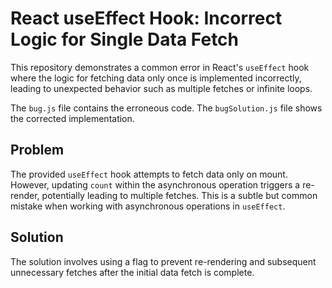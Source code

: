# React useEffect Hook: Incorrect Logic for Single Data Fetch

This repository demonstrates a common error in React's `useEffect` hook where the logic for fetching data only once is implemented incorrectly, leading to unexpected behavior such as multiple fetches or infinite loops. 

The `bug.js` file contains the erroneous code. The `bugSolution.js` file shows the corrected implementation.

## Problem

The provided `useEffect` hook attempts to fetch data only on mount. However, updating `count` within the asynchronous operation triggers a re-render, potentially leading to multiple fetches.  This is a subtle but common mistake when working with asynchronous operations in `useEffect`.

## Solution

The solution involves using a flag to prevent re-rendering and subsequent unnecessary fetches after the initial data fetch is complete.

